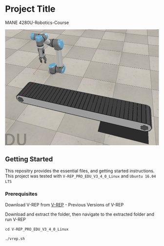 # Project Title
MANE 4280U-Robotics-Course

![alt text](https://github.com/Abdul-UOiT/4280U-Robotics-Course/blob/master/Selection_026.jpg)

## Getting Started
This repositry provides the essential files, and getting started instructions.
This project was tested with ```V-REP_PRO_EDU_V3_4_0_Linux``` and ```Ubuntu 16.04 LTS```

### Prerequisites


Download V-REP from [V-REP](http://www.coppeliarobotics.com/previousversions.html) - Previous Versions of V-REP

Download and extract the folder, then navigate to the extracted folder and run V-REP

```cd V-REP_PRO_EDU_V3_4_0_Linux```

```./vrep.sh```
